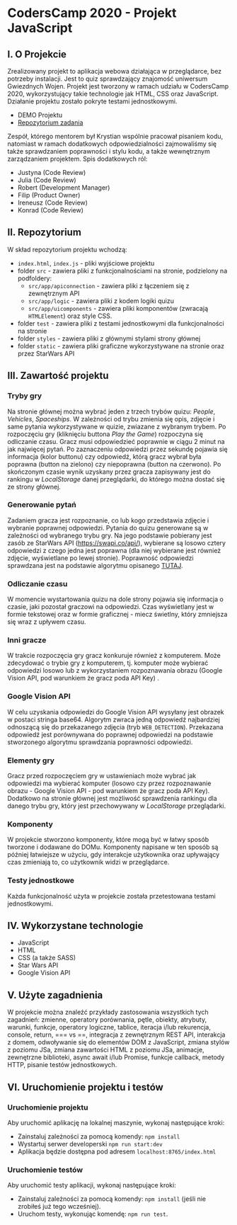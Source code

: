 # CodersCamp 2020 - Projekt JavaScript

## I. O Projekcie
Zrealizowany projekt to aplikacja webowa działająca w przeglądarce, bez potrzeby instalacji. Jest to quiz sprawdzający znajomość uniwersum Gwiezdnych Wojen. Projekt jest tworzony w ramach udziału w CodersCamp 2020, wykorzystujący takie technologie jak HTML, CSS oraz JavaScript. Działanie projektu zostało pokryte testami jednostkowymi.

* DEMO Projektu
* [Repozytorium zadania](https://github.com/CodersCamp2020/CodersCamp2020.Project.JavaScript.StarWarsQuiz)

Zespół, którego mentorem był Krystian wspólnie pracował pisaniem kodu, natomiast w ramach dodatkowych odpowiedzialności zajmowaliśmy się także sprawdzaniem poprawności i stylu kodu, a także wewnętrznym zarządzaniem projektem. Spis dodatkowych ról:
* Justyna (Code Review)
* Julia (Code Review)
* Robert (Development Manager)
* Filip (Product Owner)
* Ireneusz (Code Review)
* Konrad (Code Review)

## II. Repozytorium 
W skład repozytorium projektu wchodzą:
* `index.html`, `index.js` - pliki wyjściowe projektu
* folder `src` - zawiera pliki z funkcjonalnościami na stronie, podzielony na podfoldery:
  * `src/app/apiconnection` - zawiera pliki z łączeniem się z zewnętrznym API
  * `src/app/logic` - zawiera pliki z kodem logiki quizu
  * `src/app/uicomponents` - zawiera pliki komponentów (zwracają `HTMLElement`) oraz style CSS.
* folder `test` - zawiera pliki z testami jednostkowymi dla funkcjonalności na stronie
* folder `styles` - zawiera pliki z głównymi stylami strony głównej
* folder `static` - zawiera pliki graficzne wykorzystywane na stronie oraz przez StarWars API


## III. Zawartość projektu
### Tryby gry
Na stronie głównej można wybrać jeden z trzech trybów quizu: *People*, *Vehicles*, *Spaceships*. W zależności od trybu zmienia się opis, zdjęcie i same pytania wykorzystywane w quizie, zwiazane z wybranym trybem. Po rozpoczęciu gry (kliknięciu buttona *Play the Game*) rozpoczyna się odliczanie czasu. Gracz musi odpowiedzieć poprawnie w ciągu 2 minut na jak najwięcej pytań. Po zaznaczeniu odpowiedzi przez sekundę pojawia się informacja (kolor buttonu) czy odpowiedź, którą gracz wybrał była poprawna (button na zielono) czy niepoprawna (button na czerwono). Po skończonym czasie wynik uzyskany przez gracza zapisywany jest do rankingu w *LocalStorage* danej przeglądarki, do którego można dostać się ze strony głównej. 

### Generowanie pytań
Zadaniem gracza jest rozpoznanie, co lub kogo przedstawia zdjęcie i wybranie poprawnej odpowiedzi. Pytania do quizu generowane są w zależności od wybranego trybu gry. Na jego podstawie pobierany jest zasób ze StarWars API (https://swapi.co/api/), wybierane są losowo cztery odpowiedzi z czego jedna jest poprawna (dla niej wybierane jest również zdjęcie, wyświetlane po lewej stronie). 
Poprawność odpowiedzi sprawdzana jest na podstawie algorytmu opisanego [TUTAJ](https://medium.com/@sumn2u/string-similarity-comparision-in-js-with-examples-4bae35f13968).

### Odliczanie czasu
W momencie wystartowania quizu na dole strony pojawia się informacja o czasie, jaki pozostał graczowi na odpowiedzi. Czas wyświetlany jest w formie tekstowej oraz w formie graficznej - miecz świetlny, który zmniejsza się wraz z upływem czasu. 

### Inni gracze
W trakcie rozpoczęcia gry gracz konkuruje również z komputerem. Może zdecydować o trybie gry z komputerem, tj. komputer może wybierać odpowiedzi losowo lub z wykorzystaniem rozpoznawania obrazu (Google Vision API, pod warunkiem że gracz poda API Key) .

### Google Vision API
W celu uzyskania odpowiedzi do Google Vision API wysyłany jest obrazek w postaci stringa base64. Algorytm zwraca jedną odpowiedź najbardziej odnoszącą się do przekazanego zdjęcia (tryb `WEB_DETECTION`). Przekazana odpowiedź jest porównywana do poprawnej odpowiedzi na podstawie stworzonego algorytmu sprawdzania poprawności odpowiedzi.

### Elementy gry
Gracz przed rozpoczęciem gry w ustawieniach może wybrać jak odpowiedzi ma wybierać komputer (losowo czy przez rozpoznawanie obrazu - Google Vision API - pod warunkiem że gracz poda API Key). Dodatkowo na stronie głównej jest możliwość sprawdzenia rankingu dla danego trybu gry, który jest przechowywany w *LocalStorage* przeglądarki.

### Komponenty 
W projekcie stworzono komponenty, które mogą być w łatwy sposób tworzone i dodawane do DOMu. Komponenty napisane w ten sposób są później łatwiejsze w użyciu, gdy interakcje użytkownika oraz upływający czas zmieniają to, co użytkownik widzi w przeglądarce.

### Testy jednostkowe
Każda funkcjonalność użyta w projekcie została przetestowana testami jednostkowymi. 

## IV. Wykorzystane technologie
* JavaScript
* HTML
* CSS (a także SASS)
* Star Wars API
* Google Vision API

## V. Użyte zagadnienia
W projekcie można znaleźć przykłady zastosowania wszystkich tych zagadnień: zmienne, operatory porównania, pętle, obiekty, atrybuty, warunki, funkcje, operatory logiczne, tablice, iteracja i/lub rekurencja, console, return, === vs ==, integracja z zewnętrznym REST API, interakcja z domem, odwoływanie się do elementów DOM z JavaScript, zmiana stylów z poziomu JSa, zmiana zawartości HTML z poziomu JSa, animacje, zewnętrzne biblioteki, async await i/lub Promise, funkcje callback, metody HTTP, pisanie testów jednostkowych.

## VI. Uruchomienie projektu i testów
### Uruchomienie projektu
Aby uruchomić aplikację na lokalnej maszynie, wykonaj następujące kroki:
* Zainstaluj zależności za pomocą komendy: `npm install`
* Wystartuj serwer developerski `npm run start:dev`
* Aplikacja będzie dostępna pod adresem `localhost:8765/index.html`

### Uruchomienie testów
Aby uruchomić testy aplikacji, wykonaj następujące kroki:
* Zainstaluj zależności za pomocą komendy: `npm install` (jeśli nie zrobiłeś już tego wcześniej).
* Uruchom testy, wykonując komendę: `npm run test`.